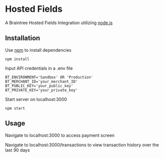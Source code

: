 # Hosted Fields
A Braintree Hosted Fields Integration utilizing [node.js](https://nodejs.org/en/)

## Installation
Use [npm](https://www.npmjs.com/) to install dependencies
```
npm install
```

Input API credentials in a .env file
```
BT_ENVIRONMENT='Sandbox' OR 'Production'
BT_MERCHANT_ID='your_merchant_ID'
BT_PUBLIC_KEY='your_public_key'
BT_PRIVATE_KEY='your_private_key'
```

Start server on localhost:3000
```
npm start
```

## Usage
Navigate to localhost:3000 to access payment screen

Navigate to localhost:3000/transactions to view transaction history over the last 90 days
